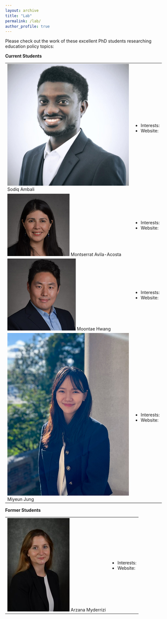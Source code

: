```yaml
---
layout: archive
title: "Lab"
permalink: /lab/
author_profile: true
---
```


Please check out the work of these excellent PhD students researching education policy topics:

<b>Current Students</b>

<table>
	<tr>
		<td><img src="/images/Sodiq_Ph.JPG">
		Sodiq Ambali</td>
		<td><ul>
			<li>Interests:</li>
			<li>Website:</li>
		</ul></td>
	</tr>
	<tr>
		<td><img src="/images/avilaacosta-m.jpg">
		Montserrat Avila-Acosta</td>
		<td><ul>
			<li>Interests:</li>
			<li>Website:</li>
		</ul></td>
	</tr>
	<tr>
		<td><img src="/images/moontae_hwang.png">
		Moontae Hwang</td>
		<td><ul>
			<li>Interests:</li>
			<li>Website:</li>
		</ul></td>
	</tr>
	<tr>
		<td><img src="/images/miyeunjung_photo.JPG">
		Miyeun Jung</td>
		<td><ul>
			<li>Interests:</li>
			<li>Website:</li>
		</ul></td>
	</tr>	
</table>	


<b>Former Students</b>

<table>
	<tr>
		<td><img src="/images/arzana_myderrizi.jpg">
		Arzana Myderrizi</td>
		<td><ul>
			<li>Interests:</li>
			<li>Website:</li>
		</ul></td>
	</tr>
</table>
